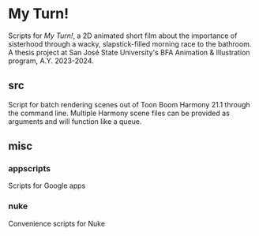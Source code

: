 # My Turn!
Scripts for *My Turn!*, a 2D animated short film about the importance of sisterhood through a wacky, slapstick-filled morning race to the bathroom. A thesis project at San José State University's BFA Animation & Illustration program, A.Y. 2023-2024.

## src
Script for batch rendering scenes out of Toon Boom Harmony 21.1 through the command line. Multiple Harmony scene files can be provided as arguments and will function like a queue.

## misc

### appscripts
Scripts for Google apps

### nuke
Convenience scripts for Nuke